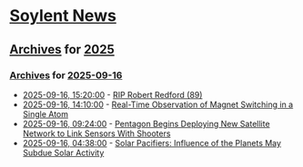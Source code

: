 # [Soylent News](../../../README.md)

## [Archives](../../index.md) for [2025](../index.md)

### [Archives](../../index.md) for [2025-09-16](index.md)

* [2025-09-16, 15:20:00](https://soylentnews.org/breakingnews/article.pl?sid=25/09/16/1516209&from=rss) - [RIP Robert Redford (89)](https://soylentnews.org/breakingnews/article.pl?sid=25/09/16/1516209&from=rss)
* [2025-09-16, 14:10:00](https://soylentnews.org/article.pl?sid=25/09/15/1937219&from=rss) - [Real-Time Observation of Magnet Switching in a Single Atom](https://soylentnews.org/article.pl?sid=25/09/15/1937219&from=rss)
* [2025-09-16, 09:24:00](https://soylentnews.org/article.pl?sid=25/09/15/1928240&from=rss) - [Pentagon Begins Deploying New Satellite Network to Link Sensors With Shooters](https://soylentnews.org/article.pl?sid=25/09/15/1928240&from=rss)
* [2025-09-16, 04:38:00](https://soylentnews.org/article.pl?sid=25/09/15/1921210&from=rss) - [Solar Pacifiers: Influence of the Planets May Subdue Solar Activity](https://soylentnews.org/article.pl?sid=25/09/15/1921210&from=rss)
